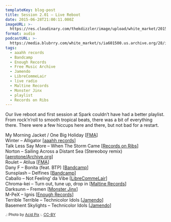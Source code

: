 ```yaml
---
templateKey: blog-post
title: Session 2.01 – Live Reboot
date: 2015-06-28T21:00:11.000Z
imageURL: >-
  https://res.cloudinary.com/thekdizzler/image/upload/white_market/2015/08/CC-BY-Restart-by-Acid-Pix.jpg
format: audio
podcastURL: >-
  https://media.blubrry.com/white_market/s/ia601500.us.archive.org/28/items/WhiteMarket20150628Session201_201508/WhiteMarket-20150628-Session201.mp3
tags:
  - aaahh records
  - Bandcamp
  - Enough Records
  - Free Music Archive
  - Jamendo
  - LibreCommeLair
  - live radio
  - Maltine Records
  - Monster Jinx
  - playlist
  - Records on Ribs
---
```


Our live reboot and first session at Spark couldn’t have had a better playlist. From rock’n’roll to smooth tropical beats, there was a bit of everything there. There were a few hiccups here and there, but not bad for a restart.

My Morning Jacket / One Big Holiday \[[FMA](http://freemusicarchive.org/music/Wired_Magazine/The_WIRED_CD_Rip_Sample_Mash_Share)\]  
Winter – Alligator \[[aaahh records](http://www.aaahh-records.net/2014/03/27/winter-alligator/)\]  
Talk Less Say More – When The Storm Came \[[Records on Ribs](http://recordsonribs.com/artists/talklesssaymore/violent/)\]  
Norton – Sailing Across a Distant Sea (Stereoboy remix) \[[aerotone/Archive.org](https://archive.org/details/aer012)\]  
Roulet – Atilua \[[FMA](http://freemusicarchive.org/music/Roulet/Home_Again)\]  
Dany F – Bonita (feat. BTP) \[[Bandcamp](https://danyf.bandcamp.com/album/cumbia-bonita)\]  
Sunsplash – Delfines \[[Bandcamp](https://sunsplash.bandcamp.com/album/13)\]  
Caballo – Not Feeling’ da Vibe \[[LibreCommeLair](https://freemusicarchive.org/music/Caballo/Digital_Nomad/)\]  
Chroma-kei – Turn out, tune up, drop in \[[Maltine Records](http://maltinerecords.cs8.biz/144.html)\]  
Darksunn – Fremen \[[Monster Jinx](http://music.darksunn.com/album/melange)\]  
M-PeX – Ignis \[[Enough Records](http://enoughrecords.scene.org/release/enrmp312)\]  
Terrible Terrible – Technicolor Idols \[[Jamendo](https://www.jamendo.com/pt/list/p500104828/fail-better-the-remixes)\]  
Basement Skylights – Technicolor Idols \[[Jamendo](https://www.jamendo.com/pt/list/p500104828/fail-better-the-remixes)\]

<small>.: Photo by [Acid Pix](https://www.flickr.com/photos/acidpix/8410432441) :. [CC-BY](https://creativecommons.org/licenses/by/2.0/)</small>
